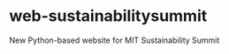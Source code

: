 web-sustainabilitysummit
========================

New Python-based website for MIT Sustainability Summit
